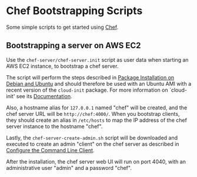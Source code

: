Chef Bootstrapping Scripts
==========================

Some simple scripts to get started using [Chef](http://wiki.opscode.com/display/chef/Home).

Bootstrapping a server on AWS EC2
---------------------------------

Use the `chef-server/chef-server.init` script as user data when starting an AWS EC2 instance, to bootstrap a
chef server.

The script will perform the steps described in
[Package Installation on Debian and Ubuntu](http://wiki.opscode.com/display/chef/Package+Installation+on+Debian+and+Ubuntu)
and should therefore be used with an Ubuntu AMI with a recent version of the `cloud-init` package. For more
information on `cloud-init' see its [Documentation](https://help.ubuntu.com/community/CloudInit).

Also, a hostname alias for `127.0.0.1` named "chef" will be created, and the chef server URL will be
`http://chef:4000/`. When you bootstrap clients, they should create an alias in `/etc/hosts` to map the IP address
of the chef server instance to the hostname "chef".

Lastly, the `chef-server-create-admin.sh` script will be downloaded and executed to create
an admin "client" on the chef server as described in
[Configure the Command Line Client](http://wiki.opscode.com/display/chef/Package+Installation+on+Debian+and+Ubuntu#PackageInstallationonDebianandUbuntu-ConfiguretheCommandLineClient).

After the installation, the chef server web UI will run on port 4040, with an administrative user "admin" and a
password "chef".

